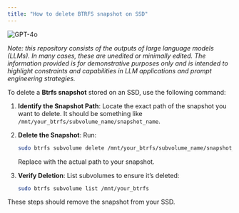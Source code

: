 ```yaml
---
title: "How to delete BTRFS snapshot on SSD"
---
```

![GPT-4o](https://img.shields.io/badge/GPT--4o-3333FF?style=for-the-badge&logo=openai&logoColor=white)



*Note: this repository consists of the outputs of large language models (LLMs). In many cases, these are unedited or minimally edited. The information provided is for demonstrative purposes only and is intended to highlight constraints and capabilities in LLM applications and prompt engineering strategies.*


To delete a **Btrfs snapshot** stored on an SSD, use the following command:

1. **Identify the Snapshot Path**:
   Locate the exact path of the snapshot you want to delete. It should be something like `/mnt/your_btrfs/subvolume_name/snapshot_name`.

2. **Delete the Snapshot**:
   Run:
   ```bash
   sudo btrfs subvolume delete /mnt/your_btrfs/subvolume_name/snapshot_name
   ```
   Replace with the actual path to your snapshot.

3. **Verify Deletion**:
   List subvolumes to ensure it’s deleted:
   ```bash
   sudo btrfs subvolume list /mnt/your_btrfs
   ```

These steps should remove the snapshot from your SSD.